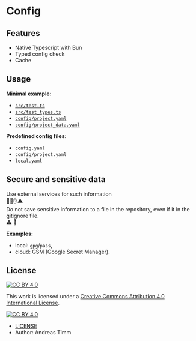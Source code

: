 # Config

## Features
- Native Typescript with Bun
- Typed config check
- Cache

## Usage

**Minimal example:**
- [`src/test.ts`](./src/test.ts)
- [`src/test_types.ts`](./src/test_types.ts)
- [`config/project.yaml`](./config/project.yaml)
- [`config/project_data.yaml`](./config/project_data.yaml)

**Predefined config files:**
- `config.yaml`
- `config/project.yaml`
- `local.yaml`

## Secure and sensitive data
Use external services for such information  
👷‍♂️✋⚠️  
Do not save sensitive information to a file in the repository, even if it in the gitignore file.  
⚠️ 🙅

**Examples:**
- local: `gpg`/`pass`,
- cloud: GSM (Google Secret Manager).

## License
[![CC BY 4.0][cc-by-shield]][cc-by]

This work is licensed under a [Creative Commons Attribution 4.0 International License][cc-by].

[![CC BY 4.0][cc-by-image]][cc-by]

[cc-by]: http://creativecommons.org/licenses/by/4.0/
[cc-by-image]: https://i.creativecommons.org/l/by/4.0/88x31.png
[cc-by-shield]: https://img.shields.io/badge/License-CC%20BY%204.0-lightgrey.svg

- [LICENSE](https://github.com/andreas-timm/config-ts/blob/main/LICENSE)
- Author: Andreas Timm
